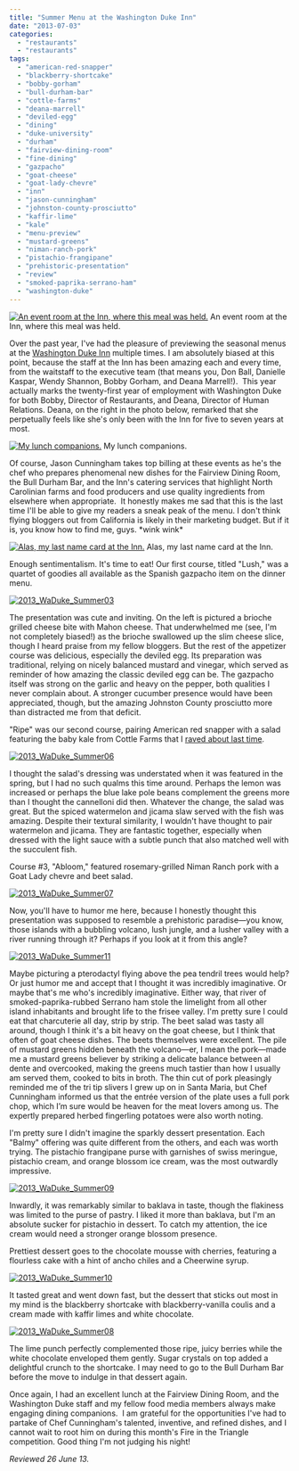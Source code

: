 ```yaml
---
title: "Summer Menu at the Washington Duke Inn"
date: "2013-07-03"
categories:
  - "restaurants"
  - "restaurants"
tags:
  - "american-red-snapper"
  - "blackberry-shortcake"
  - "bobby-gorham"
  - "bull-durham-bar"
  - "cottle-farms"
  - "deana-marrell"
  - "deviled-egg"
  - "dining"
  - "duke-university"
  - "durham"
  - "fairview-dining-room"
  - "fine-dining"
  - "gazpacho"
  - "goat-cheese"
  - "goat-lady-chevre"
  - "inn"
  - "jason-cunningham"
  - "johnston-county-prosciutto"
  - "kaffir-lime"
  - "kale"
  - "menu-preview"
  - "mustard-greens"
  - "niman-ranch-pork"
  - "pistachio-frangipane"
  - "prehistoric-presentation"
  - "review"
  - "smoked-paprika-serrano-ham"
  - "washington-duke"
---
```





<div class="caption">

[![An event room at the Inn, where this meal was held.](http://s3.amazonaws.com/thegourmez-wpmedia/2013/07/2013_WaDuke_Summer05-332x500.jpg)](http://www.thegourmez.com/2013/07/summer-menu-at-the-washington-duke-inn/2013_waduke_summer05/) An event room at the Inn, where this meal was held.</div>


Over the past year, I've had the pleasure of previewing the seasonal menus at the [Washington Duke Inn](http://www.washingtondukeinn.com/) multiple times. I am absolutely biased at this point, because the staff at the Inn has been amazing each and every time, from the waitstaff to the executive team (that means you, Don Ball, Danielle Kaspar, Wendy Shannon, Bobby Gorham, and Deana Marrell!).  This year actually marks the twenty-first year of employment with Washington Duke for both Bobby, Director of Restaurants, and Deana, Director of Human Relations. Deana, on the right in the photo below, remarked that she perpetually feels like she's only been with the Inn for five to seven years at most.




<div class="caption">

[![ My lunch companions.](http://s3.amazonaws.com/thegourmez-wpmedia/2013/07/2013_WaDuke_Summer04-500x332.jpg)](http://www.thegourmez.com/2013/07/summer-menu-at-the-washington-duke-inn/2013_waduke_summer04/) My lunch companions.</div>


Of course, Jason Cunningham takes top billing at these events as he's the chef who prepares phenomenal new dishes for the Fairview Dining Room, the Bull Durham Bar, and the Inn's catering services that highlight North Carolinian farms and food producers and use quality ingredients from elsewhere when appropriate.  It honestly makes me sad that this is the last time I'll be able to give my readers a sneak peak of the menu. I don't think flying bloggers out from California is likely in their marketing budget. But if it is, you know how to find me, guys. \*wink wink\*




<div class="caption">

[![Alas, my last name card at the Inn.](http://s3.amazonaws.com/thegourmez-wpmedia/2013/07/2013_WaDuke_Summer01-500x332.jpg)](http://www.thegourmez.com/2013/07/summer-menu-at-the-washington-duke-inn/2013_waduke_summer01/) Alas, my last name card at the Inn.</div>


Enough sentimentalism. It's time to eat! Our first course, titled "Lush," was a quartet of goodies all available as the Spanish gazpacho item on the dinner menu.

[![2013_WaDuke_Summer03](http://s3.amazonaws.com/thegourmez-wpmedia/2013/07/2013_WaDuke_Summer03-500x332.jpg)](http://www.thegourmez.com/2013/07/summer-menu-at-the-washington-duke-inn/2013_waduke_summer03/)

The presentation was cute and inviting. On the left is pictured a brioche grilled cheese bite with Mahon cheese. That underwhelmed me (see, I'm not completely biased!) as the brioche swallowed up the slim cheese slice, though I heard praise from my fellow bloggers. But the rest of the appetizer course was delicious, especially the deviled egg. Its preparation was traditional, relying on nicely balanced mustard and vinegar, which served as reminder of how amazing the classic deviled egg can be. The gazpacho itself was strong on the garlic and heavy on the pepper, both qualities I never complain about. A stronger cucumber presence would have been appreciated, though, but the amazing Johnston County prosciutto more than distracted me from that deficit.

"Ripe" was our second course, pairing American red snapper with a salad featuring the baby kale from Cottle Farms that I [raved about last time](http://www.thegourmez.com/2013/04/fairview-dining-room-spring-2013-media-lunch/).

[![2013_WaDuke_Summer06](http://s3.amazonaws.com/thegourmez-wpmedia/2013/07/2013_WaDuke_Summer06-500x332.jpg)](http://www.thegourmez.com/2013/07/summer-menu-at-the-washington-duke-inn/2013_waduke_summer06/)

I thought the salad's dressing was understated when it was featured in the spring, but I had no such qualms this time around. Perhaps the lemon was increased or perhaps the blue lake pole beans complement the greens more than I thought the cannelloni did then. Whatever the change, the salad was great. But the spiced watermelon and jicama slaw served with the fish was amazing. Despite their textural similarity, I wouldn't have thought to pair watermelon and jicama. They are fantastic together, especially when dressed with the light sauce with a subtle punch that also matched well with the succulent fish.

Course #3, "Abloom," featured rosemary-grilled Niman Ranch pork with a Goat Lady chevre and beet salad.

[![2013_WaDuke_Summer07](http://s3.amazonaws.com/thegourmez-wpmedia/2013/07/2013_WaDuke_Summer07-500x332.jpg)](http://www.thegourmez.com/2013/07/summer-menu-at-the-washington-duke-inn/2013_waduke_summer07/)

Now, you'll have to humor me here, because I honestly thought this presentation was supposed to resemble a prehistoric paradise—you know, those islands with a bubbling volcano, lush jungle, and a lusher valley with a river running through it? Perhaps if you look at it from this angle?

[![2013_WaDuke_Summer11](http://s3.amazonaws.com/thegourmez-wpmedia/2013/07/2013_WaDuke_Summer11-500x332.jpg)](http://www.thegourmez.com/2013/07/summer-menu-at-the-washington-duke-inn/2013_waduke_summer11/)

Maybe picturing a pterodactyl flying above the pea tendril trees would help? Or just humor me and accept that I thought it was incredibly imaginative. Or maybe that's me who's incredibly imaginative. Either way, that river of smoked-paprika-rubbed Serrano ham stole the limelight from all other island inhabitants and brought life to the frisee valley. I'm pretty sure I could eat that charcuterie all day, strip by strip. The beet salad was tasty all around, though I think it's a bit heavy on the goat cheese, but I think that often of goat cheese dishes. The beets themselves were excellent. The pile of mustard greens hidden beneath the volcano—er, I mean the pork—made me a mustard greens believer by striking a delicate balance between al dente and overcooked, making the greens much tastier than how I usually am served them, cooked to bits in broth. The thin cut of pork pleasingly reminded me of the tri tip slivers I grew up on in Santa Maria, but Chef Cunningham informed us that the entrée version of the plate uses a full pork chop, which I’m sure would be heaven for the meat lovers among us. The expertly prepared herbed fingerling potatoes were also worth noting.

I'm pretty sure I didn't imagine the sparkly dessert presentation. Each "Balmy" offering was quite different from the others, and each was worth trying. The pistachio frangipane purse with garnishes of swiss meringue, pistachio cream, and orange blossom ice cream, was the most outwardly impressive.

[![2013_WaDuke_Summer09](http://s3.amazonaws.com/thegourmez-wpmedia/2013/07/2013_WaDuke_Summer09-370x500.jpg)](http://www.thegourmez.com/2013/07/summer-menu-at-the-washington-duke-inn/2013_waduke_summer09/)

Inwardly, it was remarkably similar to baklava in taste, though the flakiness was limited to the purse of pastry. I liked it more than baklava, but I'm an absolute sucker for pistachio in dessert. To catch my attention, the ice cream would need a stronger orange blossom presence.

Prettiest dessert goes to the chocolate mousse with cherries, featuring a flourless cake with a hint of ancho chiles and a Cheerwine syrup.

[![2013_WaDuke_Summer10](http://s3.amazonaws.com/thegourmez-wpmedia/2013/07/2013_WaDuke_Summer10-500x332.jpg)](http://www.thegourmez.com/2013/07/summer-menu-at-the-washington-duke-inn/2013_waduke_summer10/)

It tasted great and went down fast, but the dessert that sticks out most in my mind is the blackberry shortcake with blackberry-vanilla coulis and a cream made with kaffir limes and white chocolate.

[![2013_WaDuke_Summer08](http://s3.amazonaws.com/thegourmez-wpmedia/2013/07/2013_WaDuke_Summer08-500x332.jpg)](http://www.thegourmez.com/2013/07/summer-menu-at-the-washington-duke-inn/2013_waduke_summer08/)

The lime punch perfectly complemented those ripe, juicy berries while the white chocolate enveloped them gently. Sugar crystals on top added a delightful crunch to the shortcake. I may need to go to the Bull Durham Bar before the move to indulge in that dessert again.

Once again, I had an excellent lunch at the Fairview Dining Room, and the Washington Duke staff and my fellow food media members always make engaging dining companions.  I am grateful for the opportunities I've had to partake of Chef Cunningham's talented, inventive, and refined dishes, and I cannot wait to root him on during this month's Fire in the Triangle competition. Good thing I'm not judging his night!

_Reviewed 26 June 13._
